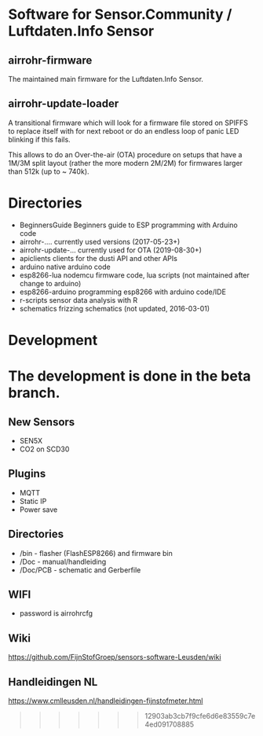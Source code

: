 
# Software for Sensor.Community / Luftdaten.Info Sensor

## airrohr-firmware

The maintained main firmware for the Luftdaten.Info Sensor. 

## airrohr-update-loader

A transitional firmware which will look for a firmware file
stored on SPIFFS to replace itself with for next reboot
or do an endless loop of panic LED blinking if this fails.

This allows to do an Over-the-air (OTA) procedure on setups
that have a 1M/3M split layout (rather the more modern 2M/2M)
for firmwares larger than 512k (up to ~ 740k).

# Directories 

* BeginnersGuide	Beginners guide to ESP programming with Arduino code
* airrohr-....          currently used versions (2017-05-23+)
* airrohr-update-...	currently used for OTA (2019-08-30+)
* apiclients	clients for the dusti API and other APIs
* arduino	native arduino code
* esp8266-lua	nodemcu firmware code, lua scripts (not maintained after change to arduino)
* esp8266-arduino	programming esp8266 with arduino code/IDE
* r-scripts	sensor data analysis with R
* schematics	frizzing schematics (not updated, 2016-03-01)

# Development

The development is done in the beta branch.
=======
## New Sensors
* SEN5X
* CO2 on SCD30

## Plugins
* MQTT
* Static IP
* Power save

## Directories 

* /bin      - flasher (FlashESP8266) and firmware bin
* /Doc      - manual/handleiding 
* /Doc/PCB  	- schematic and Gerberfile


## WIFI 
* password is airrohrcfg

## Wiki
https://github.com/FijnStofGroep/sensors-software-Leusden/wiki

## Handleidingen NL
https://www.cmlleusden.nl/handleidingen-fijnstofmeter.html



>>>>>>> 12903ab3cb7f9cfe6d6e83559c7e4ed091708885
